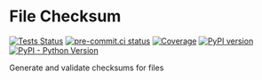 # File Checksum

[![Tests Status](https://github.com/pbs-data-solutions/file-checksum/workflows/Testing/badge.svg?branch=main&event=push)](https://github.com/pbs-data-solutions/file-checksum/actions?query=workflow%3ATesting+branch%3Amain+event%3Apush)
[![pre-commit.ci status](https://results.pre-commit.ci/badge/github/pbs-data-solutions/file-checksum/main.svg)](https://results.pre-commit.ci/latest/github/pbs-data-solutions/file-checksum/main)
[![Coverage](https://codecov.io/github/pbs-data-solutions/file-checksum/coverage.svg?branch=main)](https://codecov.io/gh/pbs-data-solutions/file-checksum)
[![PyPI version](https://badge.fury.io/py/file-checksum.svg)](https://badge.fury.io/py/file-checksum)
[![PyPI - Python Version](https://img.shields.io/pypi/pyversions/file-checksum?color=5cc141)](https://github.com/pbs-data-solutions/file-checksum)

Generate and validate checksums for files
